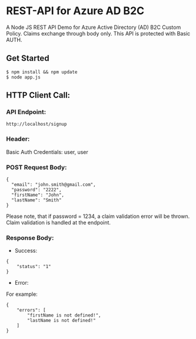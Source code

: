 # REST-API for Azure AD B2C
A Node JS REST API Demo for Azure Active Directory (AD) B2C Custom Policy. Claims exchange through body only. This API is protected with Basic AUTH.

## Get Started
```
$ npm install && npm update
$ node app.js
```

## HTTP Client Call:

### API Endpoint:
```
http://localhost/signup
```

### Header:

Basic Auth Credentials: user, user

### POST Request Body:
```
{
  "email": "john.smith@gmail.com",
  "password": "2222",
  "firstName": "John",
  "lastName": "Smith"
}
```
Please note, that if password = 1234, a claim validation error will be thrown. Claim validation is handled at the endpoint.

### Response Body:

* Success:
```
{
    "status": "1"
}
```

* Error:

For example:
```
{
    "errors": [
        "firstName is not defined!",
        "lastName is not defined!"
    ]
}
```
